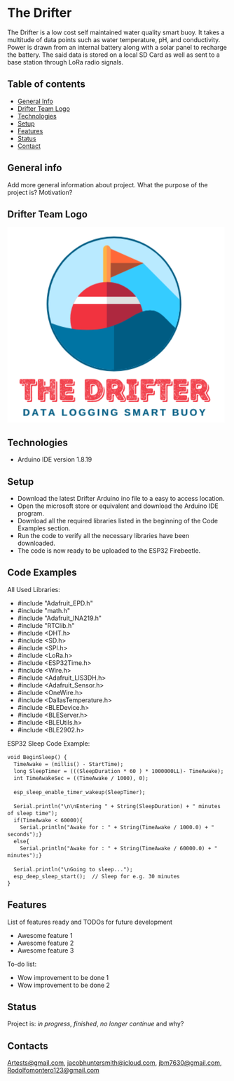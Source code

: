 # The Drifter
The Drifter is a low cost self maintained water quality smart buoy. It takes a multitude of data 
points such as water temperature, pH, and conductivity. Power is drawn from an internal battery along
with a solar panel to recharge the battery. The said data is stored on a local SD Card as well as 
sent to a base station through LoRa radio signals.

## Table of contents
* [General Info](#general-info)
* [Drifter Team Logo](#Drifter-Team-Logo)
* [Technologies](#technologies)
* [Setup](#setup)
* [Features](#features)
* [Status](#status)
* [Contact](#contact)

## General info
Add more general information about project. What the purpose of the project is? Motivation?

## Drifter Team Logo
![Example screenshot](./img/drifterlogo.png)

## Technologies
* Arduino IDE version 1.8.19

## Setup
* Download the latest Drifter Arduino ino file to a easy to access location.
* Open the microsoft store or equivalent and download the Arduino IDE program.
* Download all the required libraries listed in the beginning of the Code Examples section.
* Run the code to verify all the necessary libraries have been downloaded.
* The code is now ready to be uploaded to the ESP32 Firebeetle.

## Code Examples
All Used Libraries: 

* #include "Adafruit_EPD.h"
* #include "math.h"
* #include "Adafruit_INA219.h"
* #include "RTClib.h"
* #include <DHT.h>
* #include <SD.h>
* #include <SPI.h>
* #include <LoRa.h>
* #include <ESP32Time.h>
* #include <Wire.h>
* #include <Adafruit_LIS3DH.h>
* #include <Adafruit_Sensor.h>
* #include <OneWire.h>
* #include <DallasTemperature.h>
* #include <BLEDevice.h>
* #include <BLEServer.h>
* #include <BLEUtils.h>
* #include <BLE2902.h>

ESP32 Sleep Code Example:
```
void BeginSleep() {
  TimeAwake = (millis() - StartTime);
  long SleepTimer = (((SleepDuration * 60 ) * 1000000LL)- TimeAwake);
  int TimeAwakeSec = ((TimeAwake / 1000), 0);
 
  esp_sleep_enable_timer_wakeup(SleepTimer);  
  
  Serial.println("\n\nEntering " + String(SleepDuration) + " minutes of sleep time");
  if(TimeAwake < 60000){
    Serial.println("Awake for : " + String(TimeAwake / 1000.0) + " seconds");}
  else{
    Serial.println("Awake for : " + String(TimeAwake / 60000.0) + " minutes");}
  
  Serial.println("\nGoing to sleep...");
  esp_deep_sleep_start();  // Sleep for e.g. 30 minutes
}
```
## Features
List of features ready and TODOs for future development
* Awesome feature 1
* Awesome feature 2
* Awesome feature 3

To-do list:
* Wow improvement to be done 1
* Wow improvement to be done 2

## Status
Project is: _in progress_, _finished_, _no longer continue_ and why?

## Contacts
Artests@gmail.com, jacobhuntersmith@icloud.com, jbm7630@gmail.com, Rodolfomontero123@gmail.com
